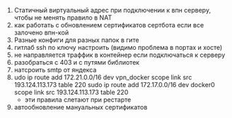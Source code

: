 1. Статичный виртуальный адрес при подключении к впн серверу, чтобы не менять правило в NAT
2. как работать с обновлением сертификатов сертбота если все залочено впн-кой
3. Разные конфиги для разных папок в гите
4. гитлаб ssh по ключу настроить (видимо проблема в портах и хосте)
5. не направляется траффик в контейнер если подключаться к серверу
6. разобраться с 403 и с путями библиотек
7. натсроить smtp от яндекса
8. udo ip route add 172.21.0.0/16 dev vpn_docker scope link src 193.124.113.173 table 220
   sudo ip route add 172.17.0.0/16 dev docker0 scope link src 193.124.113.173 table 220
    - эти правила слетают при рестарте
9. автообновление мануальных сертификатов